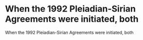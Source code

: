 # When the 1992 Pleiadian-Sirian Agreements were initiated, both

When the 1992 Pleiadian-Sirian Agreements were initiated, both